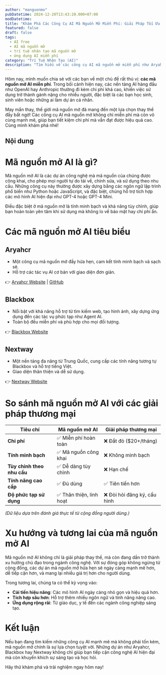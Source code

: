 ```yaml
---
author: "manguonmo"
pubDatetime: 2024-12-20T13:43:20.000+07:00
modDatetime: 
title: "Khám Phá Các Công Cụ AI Mã Nguồn Mở Miễn Phí: Giải Pháp Tối Ưu Chi Phí Cho Mọi Người"
featured: false
draft: false
tags:
  - AI free
  - AI mã nguồn mở
  - trí tuệ nhân tạo mã nguồn mở
  - ứng dụng AI miễn phí
category: "Trí Tuệ Nhân Tạo (AI)"
description: "Tìm hiểu về các công cụ AI mã nguồn mở miễn phí như Aryahcr, Blackbox và Nextway. Khám phá giải pháp AI tiết kiệm chi phí, minh bạch, và dễ sử dụng dành cho mọi đối tượng."
---
```


Hôm nay, mình muốn chia sẻ với các bạn về một chủ đề rất thú vị: **các mã nguồn mở AI miễn phí**. Trong bối cảnh hiện nay, các nền tảng AI hàng đầu như OpenAI hay Anthropic thường đi kèm chi phí khá cao, khiến việc sử dụng trở thành gánh nặng cho nhiều người, đặc biệt là các bạn học sinh, sinh viên hoặc những ai làm dự án cá nhân.  

May mắn thay, thế giới mã nguồn mở đã mang đến một lựa chọn thay thế đầy bất ngờ! Các công cụ AI mã nguồn mở không chỉ miễn phí mà còn vô cùng mạnh mẽ, giúp bạn tiết kiệm chi phí mà vẫn đạt được hiệu quả cao. Cùng mình khám phá nhé!  

## Nội dung

# **Mã nguồn mở AI là gì?**  

Mã nguồn mở AI là các dự án công nghệ mà mã nguồn của chúng được công khai, cho phép mọi người tự do tải về, chỉnh sửa, và sử dụng theo nhu cầu. Những công cụ này thường được xây dựng bằng các ngôn ngữ lập trình phổ biến như Python hoặc JavaScript, và đặc biệt, chúng hỗ trợ tích hợp các mô hình AI hiện đại như GPT-4 hoặc GPT-4 Mini.  

Điều đặc biệt ở mã nguồn mở là tính minh bạch và khả năng tùy chỉnh, giúp bạn hoàn toàn yên tâm khi sử dụng mà không lo về bảo mật hay chi phí ẩn.  

# **Các mã nguồn mở AI tiêu biểu**  

## **Aryahcr**  
- Một công cụ mã nguồn mở đầy hứa hẹn, cam kết tính minh bạch và sạch sẽ.  
- Hỗ trợ các tác vụ AI cơ bản với giao diện đơn giản.  

👉 [Aryahcr Website](https://nexra.aryahcr.cc/) | [GitHub](https://github.com/yandricr/gpti-js)  

## **Blackbox**  
- Nổi bật với khả năng hỗ trợ từ tìm kiếm web, tạo hình ảnh, xây dựng ứng dụng đến các tác vụ phức tạp như Agent AI.  
- Toàn bộ đều miễn phí và phù hợp cho mọi đối tượng.  

👉 [Blackbox Website](https://www.blackbox.ai/)  

## **Nextway**  
- Một nền tảng đa năng từ Trung Quốc, cung cấp các tính năng tương tự Blackbox và hỗ trợ tiếng Việt.  
- Giao diện thân thiện và dễ sử dụng.  

👉 [Nextway Website](https://origin.eqing.tech/)  


# **So sánh mã nguồn mở AI với các giải pháp thương mại**  

| **Tiêu chí**             | **Mã nguồn mở AI**     | **Giải pháp thương mại**    |  
|--------------------------|------------------------|-----------------------------|  
| **Chi phí**              | ✅ Miễn phí hoàn toàn  | ❌ Đắt đỏ ($20+/tháng)      |  
| **Tính minh bạch**       | ✅ Mã nguồn công khai  | ❌ Không minh bạch          |  
| **Tùy chỉnh theo nhu cầu**| ✅ Dễ dàng tùy chỉnh   | ❌ Hạn chế                  |  
| **Tính năng cao cấp**    | ✅ Đủ dùng             | ✅ Tiên tiến hơn            |  
| **Độ phức tạp sử dụng**  | ✅ Thân thiện, linh hoạt| ❌ Đòi hỏi đăng ký, cấu hình|  

*(Dữ liệu dựa trên đánh giá thực tế từ cộng đồng người dùng.)*  


# **Xu hướng và tương lai của mã nguồn mở AI**  

Mã nguồn mở AI không chỉ là giải pháp thay thế, mà còn đang dần trở thành xu hướng chủ đạo trong ngành công nghệ. Với sự đóng góp không ngừng từ cộng đồng, các dự án mã nguồn mở hứa hẹn sẽ ngày càng mạnh mẽ hơn, dễ tiếp cận hơn, và mang lại nhiều giá trị hơn cho người dùng.  

Trong tương lai, chúng ta có thể kỳ vọng vào:  
- **Cải tiến hiệu năng**: Các mô hình AI ngày càng nhỏ gọn và hiệu quả hơn.  
- **Tích hợp sâu hơn**: Hỗ trợ thêm nhiều ngôn ngữ và tính năng nâng cao.  
- **Ứng dụng rộng rãi**: Từ giáo dục, y tế đến các ngành công nghiệp sáng tạo.  


# **Kết luận**  

Nếu bạn đang tìm kiếm những công cụ AI mạnh mẽ mà không phải tốn kém, mã nguồn mở chính là sự lựa chọn tuyệt vời. Những dự án như Aryahcr, Blackbox hay Nextway không chỉ giúp bạn tiếp cận công nghệ AI hiện đại mà còn khuyến khích sự sáng tạo và học hỏi.  

Hãy thử khám phá và trải nghiệm ngay hôm nay!  
